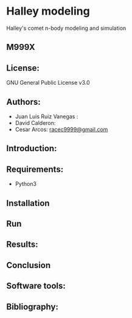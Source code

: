 # Halley modeling
Halley's comet n-body modeling and simulation
## M999X
## License: 
GNU General Public License v3.0
## Authors: 
- Juan Luis Ruiz Vanegas :
- David Calderon:
- Cesar Arcos: racec9999@gmail.com
## Introduction: 
## Requirements:
* Python3
## Installation
## Run 
## Results:
## Conclusion
## Software tools:
## Bibliography:
